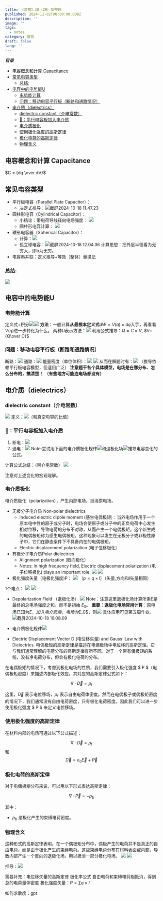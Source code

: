 ```yaml
---
title: 【普物】30（29）章整理
published: 2024-11-02T00:00:00.000Z
description: ''
image: ''
tags:
  - notes
category: 普物
draft: false
lang: ''
---
```

***目录***

<!-- toc -->

- [电容概念和计算 Capacitance](#%E7%94%B5%E5%AE%B9%E6%A6%82%E5%BF%B5%E5%92%8C%E8%AE%A1%E7%AE%97-capacitance)
- [常见电容类型](#%E5%B8%B8%E8%A7%81%E7%94%B5%E5%AE%B9%E7%B1%BB%E5%9E%8B)
  * [总结:](#%E6%80%BB%E7%BB%93)
- [电容中的电势能U](#%E7%94%B5%E5%AE%B9%E4%B8%AD%E7%9A%84%E7%94%B5%E5%8A%BF%E8%83%BDu)
  * [电势能计算](#%E7%94%B5%E5%8A%BF%E8%83%BD%E8%AE%A1%E7%AE%97)
  * [问题：移动电容平行板（断路和通路情况）](#%E9%97%AE%E9%A2%98%E7%A7%BB%E5%8A%A8%E7%94%B5%E5%AE%B9%E5%B9%B3%E8%A1%8C%E6%9D%BF%E6%96%AD%E8%B7%AF%E5%92%8C%E9%80%9A%E8%B7%AF%E6%83%85%E5%86%B5)
- [电介质（dielectrics）](#%E7%94%B5%E4%BB%8B%E8%B4%A8dielectrics)
  * [dielectric constant（介电常数）](#dielectric-constant%E4%BB%8B%E7%94%B5%E5%B8%B8%E6%95%B0)
  * [🌰：平行电容板加入电介质](#%F0%9F%8C%B0%E5%B9%B3%E8%A1%8C%E7%94%B5%E5%AE%B9%E6%9D%BF%E5%8A%A0%E5%85%A5%E7%94%B5%E4%BB%8B%E8%B4%A8)
  * [电介质极化](#%E7%94%B5%E4%BB%8B%E8%B4%A8%E6%9E%81%E5%8C%96)
  * [使用极化强度的高斯定律](#%E4%BD%BF%E7%94%A8%E6%9E%81%E5%8C%96%E5%BC%BA%E5%BA%A6%E7%9A%84%E9%AB%98%E6%96%AF%E5%AE%9A%E5%BE%8B)
  * [极化电荷的高斯定律](#%E6%9E%81%E5%8C%96%E7%94%B5%E8%8D%B7%E7%9A%84%E9%AB%98%E6%96%AF%E5%AE%9A%E5%BE%8B)
  * [物理含义](#%E7%89%A9%E7%90%86%E5%90%AB%E4%B9%89)

<!-- tocstop -->

## 电容概念和计算 Capacitance
$C = {dq \over dV}$
## 常见电容类型
* 平行板电容（Parallel Plate Capacitor）：
    * 决定式推导：![截屏2024-10-18 11.47.23](/media/17292228195319/%E6%88%AA%E5%B1%8F2024-10-18%2011.47.23.png)
* 圆柱形电容（Cylindrical Capacitor）：
    * 小结论：带电荷导线径向电场强度：
        ![](/media/17292228195319/17292238622260.png)
    * 圆柱形电容计算：
    ![](/media/17292228195319/17292240849491.png)
* 球形电容器（Spherical Capacitor）：
    * 计算：![](/media/17292228195319/17292241522862.png)
    * 孤立球电容：![截屏2024-10-18 12.04.36](/media/17292228195319/%E6%88%AA%E5%B1%8F2024-10-18%2012.04.36.png)
    计算思想：把外层半径看为无穷大，即b为无穷。
* 电容串并联：定义推导+等效（整体）替换法
### 总结:
![](/media/17292228195319/17292286412327.png)

## 电容中的电势能U
### 电势能计算
定义式+积分![](/media/17292228195319/17292297516363.png)![](/media/17292228195319/17292297625310.png)
**方法**：一般计算**从最根本定义式**$dW = V(q)\times dq$入手，再看看$V(q)$进一步转化为什么。
两种U表示方法：![](/media/17292228195319/17292299255783.png)
    利用公式推导：$Q = C\times V$, $V={Q\over C}$

### 问题：移动电容平行板（断路和通路情况）

断路：![](/media/17292228195319/17292300684270.png)
通路：![](/media/17292228195319/17292301071321.png)
能量密度（单位体积）：![](/media/17292228195319/17292304149075.png)
![](/media/17292228195319/17292305015775.png)
从而在解题时有：![](/media/17292228195319/17292305823136.png)
（推导依赖平行板电容模型，但适用广泛）
**注意题干各个具体模型，电场是在哪分布、怎么分布的，搞清楚！**
**（有些地方可能连电场都没有）**

## 电介质（dielectrics）
### dielectric constant（介电常数）
![](/media/17292228195319/17292313075985.png)
定义：![](/media/17292228195319/17292313891221.png)（和真空电容的比值）

### 🌰：平行电容板加入电介质
1. 断电：![](/media/17292228195319/17292315391377.png)
2. 通电：![](/media/17292228195319/17292316119247.png)
Note:尝试用下面的电介质极化规律![](/media/17292228195319/17292349188839.png)和退极化场![](/media/17292228195319/17292337590797.png)推导电容变化的公式。

计算公式总结：（带介电常数）
![](/media/17292228195319/17292316568786.png)

注意对上述变化的宏观理解。
### 电介质极化
电介质极化（polarization），产生内部电场，抵消原电场。
* 无极分子电介质 Non-polar dielectrics
    * Induced electric dipole moment (感生电偶极矩)：当外电场作用于一个原本电中性的原子或分子时，电场会使原子或分子中的正负电荷中心发生相对位移，导致电荷的分布不对称，从而产生一个电偶极矩。这个新生成的电偶极矩称为感生电偶极矩。这种现象可以发生在无极分子或非极性原子中，它们在静态条件下不具备内在的电偶极矩。
    * Electric displacement polarization (电子位移极化)
* 有极分子电介质Polar dielectrics
    * Alignment polarization (取向极化）
    * Notes: In high frequency field, Electric displacement polarization (电子位移极化) plays an important role. 
![](/media/17291428769621/3.png)
![](/media/17292228195319/17292322898693.png)
* 极化强度矢量（电极化强度)P：
  ![](/media/17292228195319/17292325553434.png)
（$p = q\times l$）（矢量,方向和l矢量相同）

1个难点：
![](/media/17292228195319/17292336621184.png)
![](/media/17292228195319/17292336906956.png)

* Depolarization Field （退极化场）
![](/media/17292228195319/17292337590797.png)
Note：注意这里退极化场计算所乘$E$是最终的总电场强度之和，而不是初始 $E_0$。
**重要：退极化电场常用计算**：原电场已知为$E，加入电介质后，电场为$E_0$，则![](/img/physics/1.png)
具体应用可见第五周作业。
![截屏2024-10-18 16.08.09](/media/17292228195319/%E6%88%AA%E5%B1%8F2024-10-18%2016.08.09.png)


* 电介质极化规律![](/media/17292228195319/17292349188839.png)

* Electric Displacement Vector D (电位移矢量) and Gauss’ Law with Dielectrics.
电偶极矩的高斯定律是描述在电偶极场中电位移的高斯定理。它与我们通常理解的电荷分布的高斯定律有所不同。对于一个带有偶极矩的系统，没有净电荷分布，但会有极化电荷的分布。

在电偶极矩的情况下，考虑到极化电场的性质，我们需要引入极化强度 $ P $（电偶极矩密度）来描述内部极化效应。其对应的高斯定律公式如下：

$$
\nabla \cdot \vec{D} = \rho_{\text{f}}
$$

这里，$\vec{D}$ 表示电位移场，$\rho_{\text{f}}$ 表示自由电荷体密度。然而在电偶极子或偶极矩密度的情况下，我们通常没有自由电荷密度，只有极化电荷密度。因此我们可以进一步使用极化强度 $ P $ 来定义电位移场。

### 使用极化强度的高斯定律

在材料内部的电场可通过以下公式描述：

$$
\nabla \cdot \vec{D} = \rho_{\text{f}}
$$
和
$$
\vec{D} = \varepsilon_0 \vec{E} + \vec{P}
$$

### 极化电荷的高斯定律

对于电偶极矩分布来说，可以用以下形式表达高斯定律：

$$
\nabla \cdot \vec{P} = -\rho_{\text{b}}
$$

其中：
- $\rho_{\text{b}}$ 是极化产生的束缚电荷密度。
  
### 物理含义

这种形式的高斯定律表明，在一个偶极矩分布中，偶极产生的电荷并不是真正的自由电荷，而是由于极化产生的束缚电荷。这些束缚电荷分布在材料表面或内部，导致内部产生一个反向的退极化场，用以抵消一部分极化电场。
![](/media/17292228195319/17292351075661.png)
![](/media/17292228195319/17292352945659.png)

推导：![](/media/17292228195319/17292360680028.png)

需要补充：电位移矢量的高斯定律
极化率公式
 自由电荷和束缚电荷相抵消，得到总的电荷量体密度
 极化强度矢量：$P = \sum q\times l$


如何求散度：gpt

